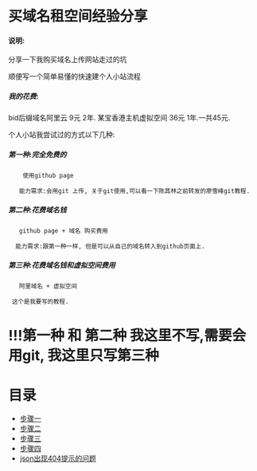 # 买域名租空间经验分享

#### 说明:

分享一下我购买域名上传网站走过的坑

顺便写一个简单易懂的快速建个人小站流程

##### 我的花费:

bid后缀域名阿里云 9元 2年.    某宝香港主机虚拟空间  36元 1年.一共45元.

个人小站我尝试过的方式以下几种:

##### 第一种:完全免费的

```
    使用github page

   能力需求:会用git 上传, 关于git使用,可以看一下陈其林之前转发的廖雪峰git教程.
```

##### 第二种:花费域名钱

```
   github page + 域名 购买费用

  能力需求:跟第一种一样, 但是可以从自己的域名转入到github页面上.
```

##### 第三种:花费域名钱和虚拟空间费用

```
   阿里域名 + 虚拟空间

 这个是我要写的教程. 
```

# !!!第一种 和 第二种 我这里不写,需要会用git,  我这里只写第三种



# 目录

* [步骤一](/步骤一/)
* [步骤二](/步骤二/)
* [步骤三](/步骤三/)
* [步骤四](/步骤四/)
* [json出现404提示的问题](/json无法解析提示404问题/)

